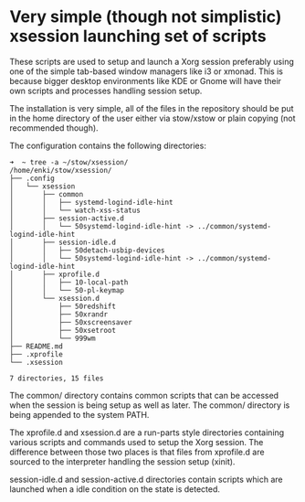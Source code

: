 # Very simple (though not simplistic) xsession launching set of scripts

These scripts are used to setup and launch a Xorg session preferably using 
one of the simple tab-based window managers like i3 or xmonad. This is
because bigger desktop environments like KDE or Gnome will have their own
scripts and processes handling session setup.

The installation is very simple, all of the files in the repository should be
put in the home directory of the user either via stow/xstow or plain copying
(not recommended though).

The configuration contains the following directories:

```
➜  ~ tree -a ~/stow/xsession/    
/home/enki/stow/xsession/
├── .config
│   └── xsession
│       ├── common
│       │   ├── systemd-logind-idle-hint
│       │   └── watch-xss-status
│       ├── session-active.d
│       │   └── 50systemd-logind-idle-hint -> ../common/systemd-logind-idle-hint
│       ├── session-idle.d
│       │   ├── 50detach-usbip-devices
│       │   └── 50systemd-logind-idle-hint -> ../common/systemd-logind-idle-hint
│       ├── xprofile.d
│       │   ├── 10-local-path
│       │   └── 50-pl-keymap
│       └── xsession.d
│           ├── 50redshift
│           ├── 50xrandr
│           ├── 50xscreensaver
│           ├── 50xsetroot
│           └── 999wm
├── README.md
├── .xprofile
└── .xsession

7 directories, 15 files
```

The common/ directory contains common scripts that can be accessed when the session
is being setup as well as later. The common/ directory is being appended to the 
system PATH.

The xprofile.d and xsession.d are a run-parts style directories containing various scripts
and commands used to setup the Xorg session. The difference between those two places is that
files from xprofile.d are sourced to the interpreter handling the session setup (xinit).

session-idle.d and session-active.d directories contain scripts which are launched when a 
idle condition on the state is detected.

